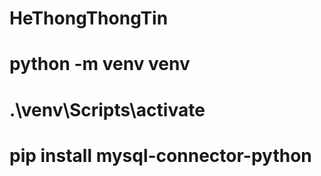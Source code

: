 # HeThongThongTin
# python -m venv venv    
# .\venv\Scripts\activate
# pip install mysql-connector-python
